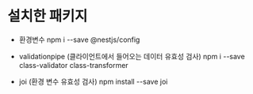 # 설치한 패키지

-   환경변수
    npm i --save @nestjs/config

-   validationpipe (클라이언트에서 들어오는 데이터 유효성 검사)
    npm i --save class-validator class-transformer

-   joi (환경 변수 유효성 검사)
    npm install --save joi
